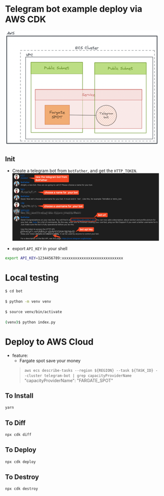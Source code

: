 # Telegram bot example deploy via AWS CDK
![](./1.png)

## Init
- Create a telegram bot from `botFather`, and get the `HTTP_TOKEN`.
![](./2.png)

- export `API_KEY` in your shell 
```bash
export API_KEY=1234456789:xxxxxxxxxxxxxxxxxxxxxxxxxxxx
```

# Local testing
```bash
$ cd bot

$ python -m venv venv

$ source venv/bin/activate

(venv)$ python index.py 
```


# Deploy to AWS Cloud
- feature:
    - Fargate spot save your money
    > `aws ecs describe-tasks --region ${REGION} --task ${TASK_ID} --cluster telegram-bot | grep capacityProviderName`
    > "capacityProviderName": "FARGATE_SPOT"
## To Install
```bash
yarn
```

## To Diff
```bash
npx cdk diff
```

## To Deploy
```bash
npx cdk deploy
```

## To Destroy
```bash
npx cdk destroy
```
